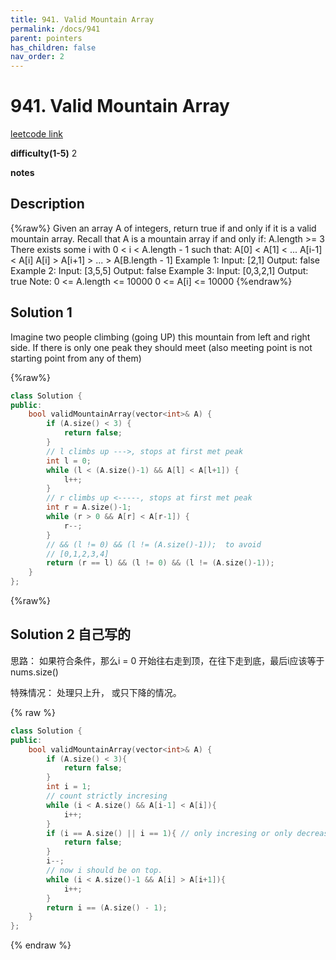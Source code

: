 ```yaml
---
title: 941. Valid Mountain Array
permalink: /docs/941
parent: pointers
has_children: false
nav_order: 2
---
```

# 941. Valid Mountain Array

[leetcode link](https://leetcode.com/problems/valid-mountain-array/)

**difficulty(1-5)**
2

**notes**

## Description
{%raw%}
Given an array A of integers, return true if and only if it is a valid mountain array.
Recall that A is a mountain array if and only if:
A.length >= 3
There exists some i with 0 < i < A.length - 1 such that:
A[0] < A[1] < ... A[i-1] < A[i]
A[i] > A[i+1] > ... > A[B.length - 1]
Example 1:
Input: [2,1]
Output: false
Example 2:
Input: [3,5,5]
Output: false
Example 3:
Input: [0,3,2,1]
Output: true
Note:
0 <= A.length <= 10000
0 <= A[i] <= 10000
{%endraw%}

## Solution 1

Imagine two people climbing (going UP) this mountain from left and right side. If there is only one peak they should meet (also meeting point is not starting point from any of them)

{%raw%}
```c++
class Solution {
public:
    bool validMountainArray(vector<int>& A) {
        if (A.size() < 3) {
            return false;
        }
        // l climbs up --->, stops at first met peak
        int l = 0;
        while (l < (A.size()-1) && A[l] < A[l+1]) {
            l++;
        }
        // r climbs up <-----, stops at first met peak
        int r = A.size()-1;
        while (r > 0 && A[r] < A[r-1]) {
            r--;
        }
        // && (l != 0) && (l != (A.size()-1));  to avoid
        // [0,1,2,3,4] 
        return (r == l) && (l != 0) && (l != (A.size()-1));
    }
};
```
{%raw%}

## Solution 2 自己写的

思路：
如果符合条件，那么i = 0 开始往右走到顶，在往下走到底，最后i应该等于 nums.size()

特殊情况：
处理只上升， 或只下降的情况。

{% raw %}
```c++
class Solution {
public:
    bool validMountainArray(vector<int>& A) {
        if (A.size() < 3){
            return false;
        }
        int i = 1; 
        // count strictly incresing
        while (i < A.size() && A[i-1] < A[i]){
            i++;
        }
        if (i == A.size() || i == 1){ // only incresing or only decreasing
            return false;
        }
        i--;
        // now i should be on top.
        while (i < A.size()-1 && A[i] > A[i+1]){
            i++;
        }
        return i == (A.size() - 1);
    }
};
```
{% endraw %}

<!-- 
Default label
{: .label }

Blue label
{: .label .label-blue }

Stable
{: .label .label-green }

New release
{: .label .label-purple }

Coming soon
{: .label .label-yellow }

Deprecated
{: .label .label-red } -->
